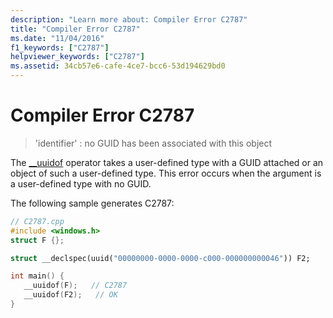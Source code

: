 ```yaml
---
description: "Learn more about: Compiler Error C2787"
title: "Compiler Error C2787"
ms.date: "11/04/2016"
f1_keywords: ["C2787"]
helpviewer_keywords: ["C2787"]
ms.assetid: 34cb57e6-cafe-4ce7-bcc6-53d194629bd0
---
```

# Compiler Error C2787

> 'identifier' : no GUID has been associated with this object

The [__uuidof](../../cpp/uuidof-operator.md) operator takes a user-defined type with a GUID attached or an object of such a user-defined type. This error occurs when the argument is a user-defined type with no GUID.

The following sample generates C2787:

```cpp
// C2787.cpp
#include <windows.h>
struct F {};

struct __declspec(uuid("00000000-0000-0000-c000-000000000046")) F2;

int main() {
   __uuidof(F);   // C2787
   __uuidof(F2);   // OK
}
```
